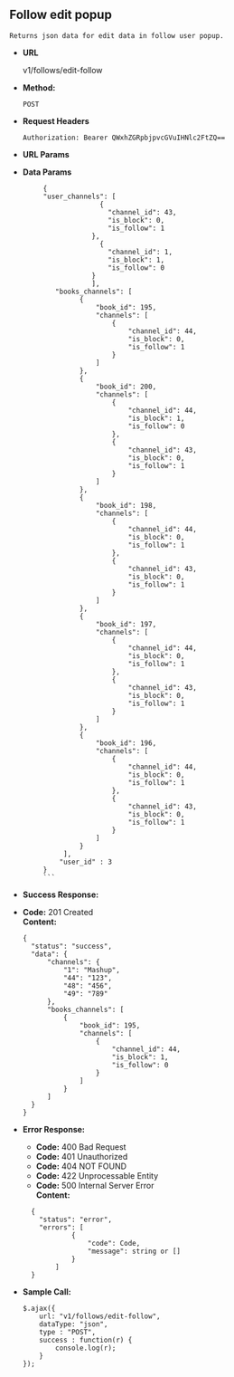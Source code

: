 **Follow edit popup**
----
    Returns json data for edit data in follow user popup.

* **URL**

    v1/follows/edit-follow

* **Method:**

    `POST`

*  **Request Headers**

    `Authorization: Bearer QWxhZGRpbjpvcGVuIHNlc2FtZQ==`
            

*  **URL Params**

* **Data Params**
   
   ```
        {
        "user_channels": [
             		  {
                        "channel_id": 43,
                        "is_block": 0,
                        "is_follow": 1
                    }, 
                      {
                        "channel_id": 1,
                        "is_block": 1,
                        "is_follow": 0
                    } 
             		],
           "books_channels": [
                 {
                     "book_id": 195,
                     "channels": [
                         {
                             "channel_id": 44,
                             "is_block": 0,
                             "is_follow": 1
                         }
                     ]
                 },
                 {
                     "book_id": 200,
                     "channels": [
                         {
                             "channel_id": 44,
                             "is_block": 1,
                             "is_follow": 0
                         },
                         {
                             "channel_id": 43,
                             "is_block": 0,
                             "is_follow": 1
                         }
                     ]
                 },
                 {
                     "book_id": 198,
                     "channels": [
                         {
                             "channel_id": 44,
                             "is_block": 0,
                             "is_follow": 1
                         },
                         {
                             "channel_id": 43,
                             "is_block": 0,
                             "is_follow": 1
                         }
                     ]
                 },
                 {
                     "book_id": 197,
                     "channels": [
                         {
                             "channel_id": 44,
                             "is_block": 0,
                             "is_follow": 1
                         },
                         {
                             "channel_id": 43,
                             "is_block": 0,
                             "is_follow": 1
                         }
                     ]
                 },
                 {
                     "book_id": 196,
                     "channels": [
                         {
                             "channel_id": 44,
                             "is_block": 0,
                             "is_follow": 1
                         },
                         {
                             "channel_id": 43,
                             "is_block": 0,
                             "is_follow": 1
                         }
                     ]
                 }
             ],
          	"user_id" : 3
        }
        ```

* **Success Response:**

* **Code:** 201 Created <br />
**Content:**
    ```
  {
      "status": "success",
      "data": {
          "channels": {
              "1": "Mashup",
              "44": "123",
              "48": "456",
              "49": "789"
          },
          "books_channels": [
              {
                  "book_id": 195,
                  "channels": [
                      {
                          "channel_id": 44,
                          "is_block": 1,
                          "is_follow": 0
                      }
                  ]
              }
          ]
      }
  }
    ```

* **Error Response:**

    * **Code:** 400 Bad Request <br />
    * **Code:** 401 Unauthorized <br />
    * **Code:** 404 NOT FOUND<br />
    * **Code:** 422 Unprocessable Entity <br />
    * **Code:** 500 Internal Server Error<br />
      **Content:** 
    ```
      {
        "status": "error",
        "errors": [
                {
                    "code": Code,
                    "message": string or []
                }
            ]
      }
    ```

* **Sample Call:**

    ```
    $.ajax({
        url: "v1/follows/edit-follow",
        dataType: "json",
        type : "POST",
        success : function(r) {
            console.log(r);
        }
    });
    ```